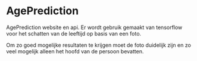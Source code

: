 # AgePrediction

AgePrediction website en api.
Er wordt gebruik gemaakt van tensorflow voor het schatten van de leeftijd op basis van een foto.

Om zo goed mogelijke resultaten te krijgen moet de foto duidelijk zijn en zo veel mogelijk alleen het hoofd van de persoon bevatten.
